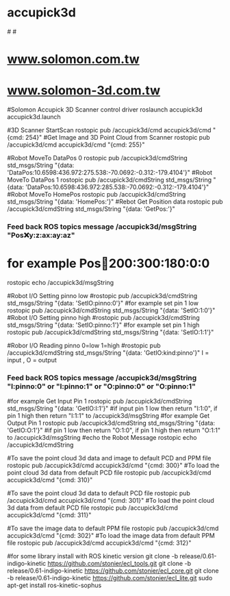 # accupick3d
#<!-- 2018.07.24 -->
#<!-- <author email="wenchih_tai@solomon.com.tw">Wenchih Tai</author> -->
# 
# www.solomon.com.tw
# www.solomon-3d.com.tw

#Solomon Accupick 3D Scanner control driver
roslaunch accupick3d accupick3d.launch 

#3D Scanner StartScan
rostopic pub /accupick3d/cmd accupick3d/cmd "{cmd: 254}"
#Get Image and 3D Point Cloud from Scanner
rostopic pub /accupick3d/cmd accupick3d/cmd "{cmd: 255}"

#Robot MoveTo DataPos 0
rostopic pub /accupick3d/cmdString std_msgs/String "{data: 'DataPos:10.6598:436.972:275.538:-70.0692:-0.312:-179.4104'}"
#Robot MoveTo DataPos 1
rostopic pub /accupick3d/cmdString std_msgs/String "{data: 'DataPos:10.6598:436.972:285.538:-70.0692:-0.312:-179.4104'}"
#Robot MoveTo HomePos
rostopic pub /accupick3d/cmdString std_msgs/String "{data: 'HomePos:'}"
#Rebot Get Position data
rostopic pub /accupick3d/cmdString std_msgs/String "{data: 'GetPos:'}"
### Feed back ROS topics message /accupick3d/msgString  "Pos:x:y:z:ax:ay:az"
# for example  Pos:100:200:300:180:0:0
rostopic echo /accupick3d/msgString

#Robot I/O Setting pinno low
#rostopic pub /accupick3d/cmdString std_msgs/String "{data: 'SetIO:pinno:0'}" 
#for example set pin 1 low 
rostopic pub /accupick3d/cmdString std_msgs/String "{data: 'SetIO:1:0'}" 
#Robot I/O Setting pinno high
#rostopic pub /accupick3d/cmdString std_msgs/String "{data: 'SetIO:pinno:1'}" 
#for example set pin 1 high
rostopic pub /accupick3d/cmdString std_msgs/String "{data: 'SetIO:1:1'}" 

#Robor I/O Reading pinno  0=low 1=high
#rostopic pub /accupick3d/cmdString std_msgs/String "{data: 'GetIO:kind:pinno'}" I = input , O = output
### Feed back ROS topics message /accupick3d/msgString  "I:pinno:0" or "I:pinno:1" or "O:pinno:0" or "O:pinno:1" 
#for example Get Input Pin 1 
rostopic pub /accupick3d/cmdString std_msgs/String "{data: 'GetIO:I:1'}"
#if input pin 1 low then return "I:1:0", if pin 1 high then return "I:1:1" to /accupick3d/msgString
#for example Get Output Pin 1 
rostopic pub /accupick3d/cmdString std_msgs/String "{data: 'GetIO:O:1'}"
#if pin 1 low then return "O:1:0", if pin 1 high then return "O:1:1" to /accupick3d/msgString
#echo the Robot Message
rostopic echo /accupick3d/cmdString

#To save the point cloud 3d data and image to default PCD and PPM file
rostopic pub /accupick3d/cmd accupick3d/cmd "{cmd: 300}"
#To load the point cloud 3d data from default PCD file
rostopic pub /accupick3d/cmd accupick3d/cmd "{cmd: 310}"

#To save the point cloud 3d data to  default PCD file
rostopic pub /accupick3d/cmd accupick3d/cmd "{cmd: 301}"
#To load the point cloud 3d data from default PCD file
rostopic pub /accupick3d/cmd accupick3d/cmd "{cmd: 311}"

#To save the image data to  default PPM file
rostopic pub /accupick3d/cmd accupick3d/cmd "{cmd: 302}"
#To load the image data from default PPM file
rostopic pub /accupick3d/cmd accupick3d/cmd "{cmd: 312}"


#for some library install with ROS kinetic version
git clone -b release/0.61-indigo-kinetic https://github.com/stonier/ecl_tools.git
git clone -b release/0.61-indigo-kinetic https://github.com/stonier/ecl_core.git
git clone -b release/0.61-indigo-kinetic https://github.com/stonier/ecl_lite.git
sudo apt-get install ros-kinetic-sophus

